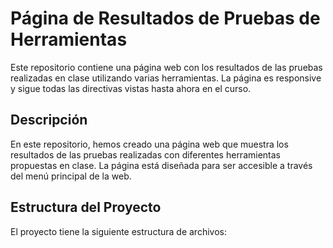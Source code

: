 # Página de Resultados de Pruebas de Herramientas

Este repositorio contiene una página web con los resultados de las pruebas realizadas en clase utilizando varias herramientas. La página es responsive y sigue todas las directivas vistas hasta ahora en el curso.

## Descripción

En este repositorio, hemos creado una página web que muestra los resultados de las pruebas realizadas con diferentes herramientas propuestas en clase. La página está diseñada para ser accesible a través del menú principal de la web.

## Estructura del Proyecto

El proyecto tiene la siguiente estructura de archivos:

